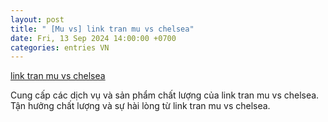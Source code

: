 ```yaml
---
layout: post
title: " [Mu vs] link tran mu vs chelsea"
date: Fri, 13 Sep 2024 14:00:00 +0700
categories: entries VN
---
```

[link tran mu vs chelsea](https://nhidong.org.vn/link%20tran%20mu%20vs%20chelsea.asp)

Cung cấp các dịch vụ và sản phẩm chất lượng của link tran mu vs chelsea. Tận hưởng chất lượng và sự hài lòng từ link tran mu vs chelsea.️

